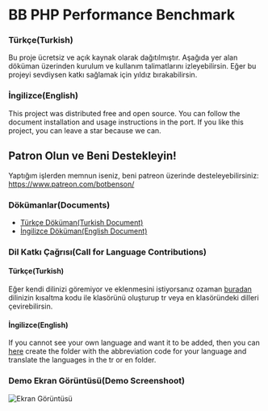 # BB PHP Performance Benchmark

### Türkçe(Turkish)

Bu proje ücretsiz ve açık kaynak olarak dağıtılmıştır. Aşağıda yer alan döküman üzerinden kurulum ve kullanım talimatlarını izleyebilirsin. Eğer bu projeyi sevdiysen katkı sağlamak için yıldız bırakabilirsin.

### İngilizce(English)

This project was distributed free and open source. You can follow the document installation and usage instructions in the port. If you like this project, you can leave a star because we can.


## Patron Olun ve Beni Destekleyin!

Yaptığım işlerden memnun iseniz, beni patreon üzerinde desteleyebilirsiniz: https://www.patreon.com/botbenson/

### Dökümanlar(Documents)

* [Türkçe Döküman(Turkish Document)](https://github.com/ismail0234/php-performance-benchmark/blob/master/documents/TR.md)
* [İngilizce Döküman(English Document)](https://github.com/ismail0234/php-performance-benchmark/blob/master/documents/EN.md)

### Dil Katkı Çağrısı(Call for Language Contributions)

#### Türkçe(Turkish)

Eğer kendi dilinizi göremiyor ve eklenmesini istiyorsanız ozaman [buradan](https://github.com/ismail0234/php-performance-benchmark/blob/master/application/language/) dilinizin kısaltma kodu ile klasörünü oluşturup tr veya en klasöründeki dilleri çevirebilirsin.

#### İngilizce(English)

If you cannot see your own language and want it to be added, then you can [here](https://github.com/ismail0234/php-performance-benchmark/blob/master/application/language/) create the folder with the abbreviation code for your language and translate the languages in the tr or en folder.

### Demo Ekran Görüntüsü(Demo Screenshoot)

![Ekran Görüntüsü](https://raw.githubusercontent.com/ismail0234/php-performance-benchmark/master/documents/images/screencapture-2.png?token=AE6APBJFOI2ILR7AIC6MJS25425JU)
